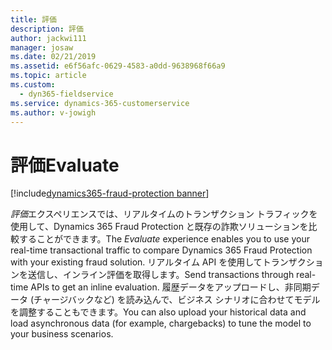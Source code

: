 ```yaml
---
title: 評価
description: 評価
author: jackwi111
manager: josaw
ms.date: 02/21/2019
ms.assetid: e6f56afc-0629-4583-a0dd-9638968f66a9
ms.topic: article
ms.custom:
  - dyn365-fieldservice
ms.service: dynamics-365-customerservice
ms.author: v-jowigh
---
```

#  <a name="evaluate"></a><span data-ttu-id="77f73-103">評価</span><span class="sxs-lookup"><span data-stu-id="77f73-103">Evaluate</span></span>
[!include[dynamics365-fraud-protection banner](../../../includes/dynamics365-fraud-protection.md)]






<span data-ttu-id="77f73-104">*評価*エクスペリエンスでは、リアルタイムのトランザクション トラフィックを使用して、Dynamics 365 Fraud Protection と既存の詐欺ソリューションを比較することができます。</span><span class="sxs-lookup"><span data-stu-id="77f73-104">The *Evaluate* experience enables you to use your real-time transactional traffic to compare Dynamics 365 Fraud Protection with your existing fraud solution.</span></span> <span data-ttu-id="77f73-105">リアルタイム API を使用してトランザクションを送信し、インライン評価を取得します。</span><span class="sxs-lookup"><span data-stu-id="77f73-105">Send transactions through real-time APIs to get an inline evaluation.</span></span> <span data-ttu-id="77f73-106">履歴データをアップロードし、非同期データ (チャージバックなど) を読み込んで、ビジネス シナリオに合わせてモデルを調整することもできます。</span><span class="sxs-lookup"><span data-stu-id="77f73-106">You can also upload your historical data and load asynchronous data (for example, chargebacks) to tune the model to your business scenarios.</span></span>
